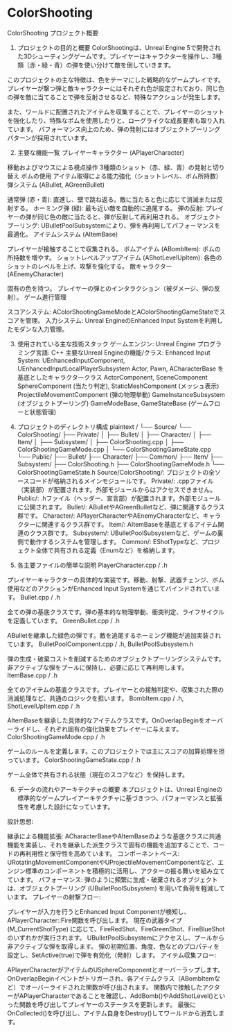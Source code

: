 # ColorShooting
ColorShooting プロジェクト概要
1. プロジェクトの目的と概要
ColorShootingは、Unreal Engine 5で開発された3Dシューティングゲームです。プレイヤーはキャラクターを操作し、3種類（赤・緑・青）の弾を使い分けて敵を倒していきます。

このプロジェクトの主な特徴は、色をテーマにした戦略的なゲームプレイです。
プレイヤーが撃つ弾と敵キャラクターにはそれぞれ色が設定されており、同じ色の弾を敵に当てることで弾を反射させるなど、特殊なアクションが発生します。

また、ワールドに配置されたアイテムを収集することで、プレイヤーのショットを強化したり、特殊なボムを使用したりと、ローグライクな成長要素も取り入れています。
パフォーマンス向上のため、弾の発射にはオブジェクトプーリングパターンが採用されています。

2. 主要な機能一覧
プレイヤーキャラクター (APlayerCharacter)

移動およびマウスによる視点操作
3種類のショット（赤、緑、青）の発射と切り替え
ボムの使用
アイテム取得による能力強化（ショットレベル、ボム所持数）
弾システム (ABullet, AGreenBullet)

通常弾 (赤・青): 直進し、壁で跳ね返る。敵に当たると色に応じて消滅または反射する。
ホーミング弾 (緑): 最も近い敵を自動的に追尾する。
弾の反射: プレイヤーの弾が同じ色の敵に当たると、弾が反射して再利用される。
オブジェクトプーリング: UBulletPoolSubsystemにより、弾を再利用してパフォーマンスを最適化。
アイテムシステム (AItemBase)

プレイヤーが接触することで収集される。
ボムアイテム (ABombItem): ボムの所持数を増やす。
ショットレベルアップアイテム (AShotLevelUpItem): 各色のショットのレベルを上げ、攻撃を強化する。
敵キャラクター (AEnemyCharacter)

固有の色を持つ。
プレイヤーの弾とのインタラクション（被ダメージ、弾の反射）。
ゲーム進行管理

スコアシステム: AColorShootingGameModeとAColorShootingGameStateでスコアを管理。
入力システム: Unreal EngineのEnhanced Input Systemを利用したモダンな入力管理。

3. 使用されている主な技術スタック
ゲームエンジン: Unreal Engine
プログラミング言語: C++
主要なUnreal Engineの機能/クラス:
Enhanced Input System: UEnhancedInputComponent, UEnhancedInputLocalPlayerSubsystem
Actor, Pawn, ACharacterBase を基底としたキャラクタークラス
ActorComponent, SceneComponent
SphereComponent (当たり判定), StaticMeshComponent (メッシュ表示)
ProjectileMovementComponent (弾の物理挙動)
GameInstanceSubsystem (オブジェクトプーリング)
GameModeBase, GameStateBase (ゲームフローと状態管理)

4. プロジェクトのディレクトリ構成
plaintext
<ProjectRoot>/
└── Source/
    └── ColorShooting/
        ├── Private/
        │   ├── Bullet/
        │   ├── Character/
        │   ├── Item/
        │   ├── Subsystem/
        │   ├── ColorShooting.cpp
        │   ├── ColorShootingGameMode.cpp
        │   └── ColorShootingGameState.cpp
        └── Public/
            ├── Bullet/
            ├── Character/
            ├── Common/
            ├── Item/
            ├── Subsystem/
            ├── ColorShooting.h
            ├── ColorShootingGameMode.h
            └── ColorShootingGameState.h
Source/ColorShooting/: プロジェクトの全ソースコードが格納されるメインモジュールです。
Private/: .cppファイル（実装部）が配置されます。外部モジュールからはアクセスできません。
Public/: .hファイル（ヘッダー、宣言部）が配置されます。外部モジュールに公開されます。
Bullet/: ABulletやAGreenBulletなど、弾に関連するクラス群です。
Character/: APlayerCharacterやAEnemyCharacterなど、キャラクターに関連するクラス群です。
Item/: AItemBaseを基底とするアイテム関連のクラス群です。
Subsystem/: UBulletPoolSubsystemなど、ゲームの裏側で動作するシステムを管理します。
Common/: EShotTypeなど、プロジェクト全体で共有される定義（Enumなど）を格納します。

5. 各主要ファイルの簡単な説明
PlayerCharacter.cpp / .h

プレイヤーキャラクターの具体的な実装です。移動、射撃、武器チェンジ、ボム使用などのアクションがEnhanced Input Systemを通じてバインドされています。
Bullet.cpp / .h

全ての弾の基底クラスです。弾の基本的な物理挙動、衝突判定、ライフサイクルを定義しています。
GreenBullet.cpp / .h

ABulletを継承した緑色の弾です。敵を追尾するホーミング機能が追加実装されています。
BulletPoolComponent.cpp / .h, BulletPoolSubsystem.h

弾の生成・破棄コストを削減するためのオブジェクトプーリングシステムです。非アクティブな弾をプールに保持し、必要に応じて再利用します。
ItemBase.cpp / .h

全てのアイテムの基底クラスです。プレイヤーとの接触判定や、収集された際の消滅処理など、共通のロジックを担います。
BombItem.cpp / .h, ShotLevelUpItem.cpp / .h

AItemBaseを継承した具体的なアイテムクラスです。OnOverlapBeginをオーバーライドし、それぞれ固有の強化効果をプレイヤーに与えます。
ColorShootingGameMode.cpp / .h

ゲームのルールを定義します。このプロジェクトでは主にスコアの加算処理を担っています。
ColorShootingGameState.cpp / .h

ゲーム全体で共有される状態（現在のスコアなど）を保持します。

6. データの流れやアーキテクチャの概要
本プロジェクトは、Unreal Engineの標準的なゲームプレイアーキテクチャに基づきつつ、パフォーマンスと拡張性を考慮した設計になっています。

設計思想:

継承による機能拡張: ACharacterBaseやAItemBaseのような基底クラスに共通機能を実装し、それを継承した派生クラスで固有の機能を追加することで、コードの再利用性と保守性を高めています。
コンポーネントベース: URotatingMovementComponentやUProjectileMovementComponentなど、エンジン標準のコンポーネントを積極的に活用し、アクターの振る舞いを組み立てています。
パフォーマンス: 弾のように頻繁に生成・破棄されるオブジェクトは、オブジェクトプーリング (UBulletPoolSubsystem) を用いて負荷を軽減しています。
プレイヤーの射撃フロー:

プレイヤーが入力を行うとEnhanced Input Componentが検知し、APlayerCharacter::Fire関数を呼び出します。
現在の武器タイプ (M_CurrentShotType) に応じて、FireRedShot、FireGreenShot、FireBlueShotのいずれかが実行されます。
UBulletPoolSubsystemにアクセスし、プールから非アクティブな弾を取得します。
弾の初期位置、角度、色などのプロパティを設定し、SetActive(true)で弾を有効化（発射）します。
アイテム収集フロー:

APlayerCharacterがアイテムのUSphereComponentとオーバーラップします。
OnOverlapBeginイベントがトリガーされ、各アイテムクラス（ABombItemなど）でオーバーライドされた関数が呼び出されます。
関数内で接触したアクターがAPlayerCharacterであることを確認し、AddBomb()やAddShotLevel()といった関数を呼び出してプレイヤーのステータスを更新します。
最後にOnCollected()を呼び出し、アイテム自身をDestroy()してワールドから消去します。
